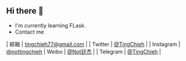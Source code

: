 ## Hi there 👋
- I'm currently learning FLask.
- Contact me

| 邮箱 | tingchieh77@gmail.com |
| Twitter | [@TingChieh][1] |
| Instagram | [@nottingchieh][2]
| Weibo | [@Not廷杰][3] |
| Telegram | [@TingChieh][4] |

<!--
**TingChieh/TingChieh** is a ✨ _special_ ✨ repository because its `README.md` (this file) appears on your GitHub profile.

Here are some ideas to get you started:

- 🔭 I’m currently working on ...
- 🌱 I’m currently learning ...
- 👯 I’m looking to collaborate on ...
- 🤔 I’m looking for help with ...
- 💬 Ask me about ...
- 📫 How to reach me: ...
- 😄 Pronouns: ...
- ⚡ Fun fact: ...
-->
  [1]: https://twitter.com/nottingchieh
  [2]: https://www.instagram.com/nottingchieh
  [3]: https://www.weibo.com/tingchieh
  [4]: https://t.me/tingchieh
